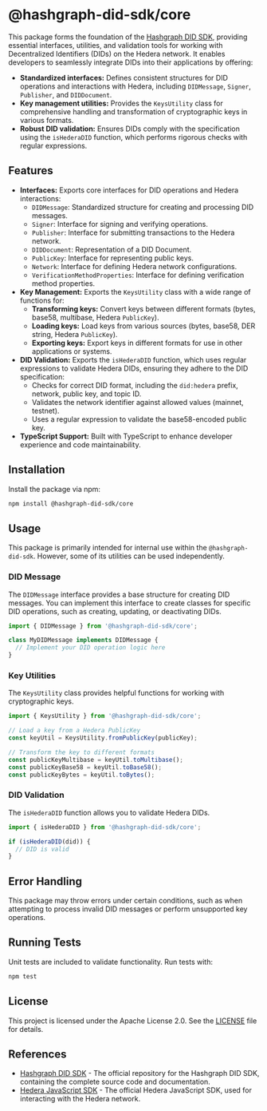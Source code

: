 # @hashgraph-did-sdk/core

This package forms the foundation of the [Hashgraph DID SDK](https://github.com/Swiss-Digital-Assets-Institute/hashgraph-did-sdk-js), providing essential interfaces, utilities, and validation tools for working with Decentralized Identifiers (DIDs) on the Hedera network.  It enables developers to seamlessly integrate DIDs into their applications by offering:

- **Standardized interfaces:**  Defines consistent structures for DID operations and interactions with Hedera, including `DIDMessage`, `Signer`, `Publisher`, and `DIDDocument`.
- **Key management utilities:** Provides the `KeysUtility` class for comprehensive handling and transformation of cryptographic keys in various formats.
- **Robust DID validation:**  Ensures DIDs comply with the specification using the `isHederaDID` function, which performs rigorous checks with regular expressions.


## Features

- **Interfaces:** Exports core interfaces for DID operations and Hedera interactions:
    - `DIDMessage`:  Standardized structure for creating and processing DID messages.
    - `Signer`:  Interface for signing and verifying operations.
    - `Publisher`: Interface for submitting transactions to the Hedera network.
    - `DIDDocument`: Representation of a DID Document.
    - `PublicKey`: Interface for representing public keys.
    - `Network`: Interface for defining Hedera network configurations.
    - `VerificationMethodProperties`: Interface for defining verification method properties.
- **Key Management:** Exports the `KeysUtility` class with a wide range of functions for:
    - **Transforming keys:** Convert keys between different formats (bytes, base58, multibase, Hedera `PublicKey`).
    - **Loading keys:** Load keys from various sources (bytes, base58, DER string, Hedera `PublicKey`).
    - **Exporting keys:** Export keys in different formats for use in other applications or systems.
- **DID Validation:** Exports the `isHederaDID` function, which uses regular expressions to validate Hedera DIDs, ensuring they adhere to the DID specification:
    - Checks for correct DID format, including the `did:hedera` prefix, network, public key, and topic ID.
    - Validates the network identifier against allowed values (mainnet, testnet).
    - Uses a regular expression to validate the base58-encoded public key.
- **TypeScript Support:**  Built with TypeScript to enhance developer experience and code maintainability.


## Installation

Install the package via npm:

```bash
npm install @hashgraph-did-sdk/core
```

## Usage

This package is primarily intended for internal use within the `@hashgraph-did-sdk`. However, some of its utilities can be used independently.

### DID Message

The `DIDMessage` interface provides a base structure for creating DID messages. You can implement this interface to create classes for specific DID operations, such as creating, updating, or deactivating DIDs.

```typescript
import { DIDMessage } from '@hashgraph-did-sdk/core';

class MyDIDMessage implements DIDMessage {
  // Implement your DID operation logic here
}
```

### Key Utilities

The `KeysUtility` class provides helpful functions for working with cryptographic keys.

```typescript
import { KeysUtility } from '@hashgraph-did-sdk/core';

// Load a key from a Hedera PublicKey
const keyUtil = KeysUtility.fromPublicKey(publicKey); 

// Transform the key to different formats
const publicKeyMultibase = keyUtil.toMultibase();
const publicKeyBase58 = keyUtil.toBase58(); 
const publicKeyBytes = keyUtil.toBytes();
```

### DID Validation

The `isHederaDID` function allows you to validate Hedera DIDs.

```typescript
import { isHederaDID } from '@hashgraph-did-sdk/core';

if (isHederaDID(did)) {
  // DID is valid
}
```

## Error Handling

This package may throw errors under certain conditions, such as when attempting to process invalid DID messages or perform unsupported key operations. 

## Running Tests

Unit tests are included to validate functionality. Run tests with:

```bash
npm test
```

## License

This project is licensed under the Apache License 2.0. See the [LICENSE](LICENSE) file for details.

## References
  * [Hashgraph DID SDK](https://github.com/Swiss-Digital-Assets-Institute/hashgraph-did-sdk-js) - The official repository for the Hashgraph DID SDK, containing the complete source code and documentation.
  * [Hedera JavaScript SDK](https://github.com/hashgraph/hedera-sdk-js) - The official Hedera JavaScript SDK, used for interacting with the Hedera network.